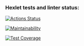 ### Hexlet tests and linter status:
[![Actions Status](https://github.com/aleksPOE/python-project-49/actions/workflows/hexlet-check.yml/badge.svg)](https://github.com/aleksPOE/python-project-49/actions)

[![Maintainability](https://api.codeclimate.com/v1/badges/9b8ebb1f942dfc1c3331/maintainability)](https://codeclimate.com/github/aleksPOE/python-project-49/maintainability)

[![Test Coverage](https://api.codeclimate.com/v1/badges/9b8ebb1f942dfc1c3331/test_coverage)](https://codeclimate.com/github/aleksPOE/python-project-49/test_coverage)

<script src="https://asciinema.org/a/u5x45oKR0mYZRR6S7hzeMJ0LF.js" id="asciicast-u5x45oKR0mYZRR6S7hzeMJ0LF" async="true"></script>

<script src="https://asciinema.org/a/fJSxjQEO8q9n1SoDD7dh9RFa9.js" id="asciicast-fJSxjQEO8q9n1SoDD7dh9RFa9" async="true"></script>

<script src="https://asciinema.org/a/y60gfJQal9rv2KRI9mY6NlQ9A.js" id="asciicast-y60gfJQal9rv2KRI9mY6NlQ9A" async="true"></script>

<script src="https://asciinema.org/a/sduzdn0QTw7J5aWMDgmRnhhDa.js" id="asciicast-sduzdn0QTw7J5aWMDgmRnhhDa" async="true"></script>